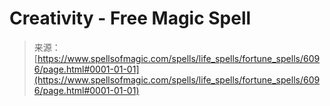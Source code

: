 <!--yml
category: 未分类
date: 2024-06-12 18:40:37
-->

# Creativity - Free Magic Spell

> 来源：[https://www.spellsofmagic.com/spells/life_spells/fortune_spells/6096/page.html#0001-01-01](https://www.spellsofmagic.com/spells/life_spells/fortune_spells/6096/page.html#0001-01-01)